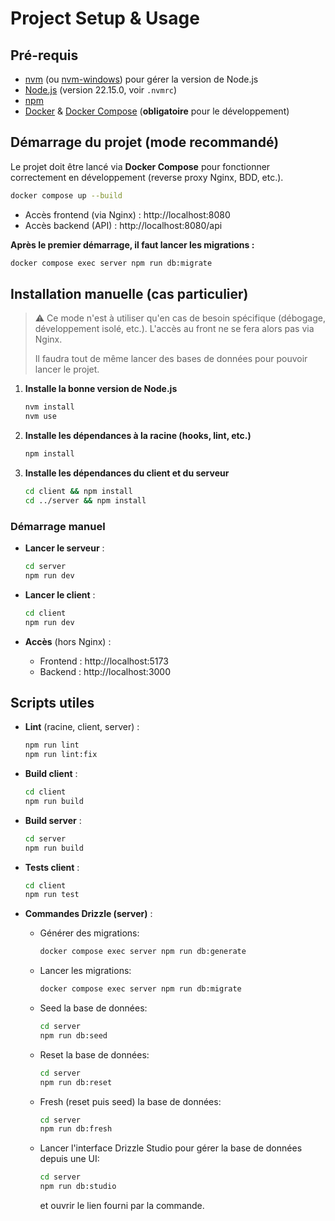 # Project Setup & Usage

## Pré-requis

- [nvm](https://github.com/nvm-sh/nvm) (ou [nvm-windows](https://github.com/coreybutler/nvm-windows)) pour gérer la version de Node.js
- [Node.js](https://nodejs.org/) (version 22.15.0, voir `.nvmrc`)
- [npm](https://www.npmjs.com/)
- [Docker](https://www.docker.com/) & [Docker Compose](https://docs.docker.com/compose/) (**obligatoire** pour le développement)

## Démarrage du projet (mode recommandé)

Le projet doit être lancé via **Docker Compose** pour fonctionner correctement en développement (reverse proxy Nginx, BDD, etc.).

```bash
docker compose up --build
```

- Accès frontend (via Nginx) : http://localhost:8080
- Accès backend (API) : http://localhost:8080/api

**Après le premier démarrage, il faut lancer les migrations :**

```bash
docker compose exec server npm run db:migrate
```

## Installation manuelle (cas particulier)

> ⚠️ Ce mode n'est à utiliser qu'en cas de besoin spécifique (débogage, développement isolé, etc.). L'accès au front ne se fera alors pas via Nginx.
>
> Il faudra tout de même lancer des bases de données pour pouvoir lancer le projet.

1. **Installe la bonne version de Node.js**
   ```bash
   nvm install
   nvm use
   ```
2. **Installe les dépendances à la racine (hooks, lint, etc.)**
   ```bash
   npm install
   ```
3. **Installe les dépendances du client et du serveur**
   ```bash
   cd client && npm install
   cd ../server && npm install
   ```

### Démarrage manuel

- **Lancer le serveur** :
  ```bash
  cd server
  npm run dev
  ```
- **Lancer le client** :
  ```bash
  cd client
  npm run dev
  ```

- **Accès** (hors Nginx) :
  - Frontend : http://localhost:5173
  - Backend : http://localhost:3000

## Scripts utiles

- **Lint** (racine, client, server) :
  ```bash
  npm run lint
  npm run lint:fix
  ```
- **Build client** :
  ```bash
  cd client
  npm run build
  ```
- **Build server** :
  ```bash
  cd server
  npm run build
  ```
- **Tests client** :
  ```bash
  cd client
  npm run test
  ```
- **Commandes Drizzle (server)** :

    - Générer des migrations:
      ```bash
      docker compose exec server npm run db:generate
      ```
    - Lancer les migrations:
      ```bash
      docker compose exec server npm run db:migrate
      ```

    - Seed la base de données:
      ```sh
      cd server
      npm run db:seed
      ```

    - Reset la base de données:
      ```sh
      cd server
      npm run db:reset
      ```

    - Fresh (reset puis seed) la base de données:
      ```sh
      cd server
      npm run db:fresh
      ```

    - Lancer l'interface Drizzle Studio pour gérer la base de données depuis une UI:
      ```sh
      cd server
      npm run db:studio
      ```
      et ouvrir le lien fourni par la commande.

  
